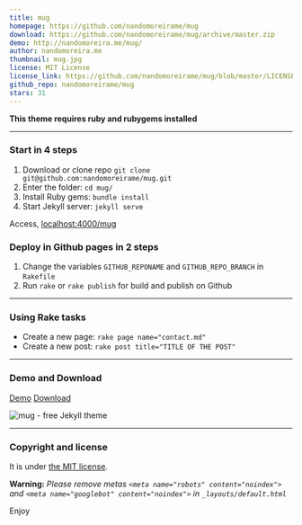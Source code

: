 ```yaml
---
title: mug
homepage: https://github.com/nandomoreirame/mug
download: https://github.com/nandomoreirame/mug/archive/master.zip
demo: http://nandomoreira.me/mug/
author: nandomoreira.me
thumbnail: mug.jpg
license: MIT License
license_link: https://github.com/nandomoreirame/mug/blob/master/LICENSE
github_repo: nandomoreirame/mug
stars: 31
---
```


**This theme requires ruby and rubygems installed**

---

### Start in 4 steps

1. Download or clone repo `git clone git@github.com:nandomoreirame/mug.git`
2. Enter the folder: `cd mug/`
3. Install Ruby gems: `bundle install`
4. Start Jekyll server: `jekyll serve`

Access, [localhost:4000/mug](http://localhost:4000/mug)

### Deploy in Github pages in 2 steps

1. Change the variables `GITHUB_REPONAME` and `GITHUB_REPO_BRANCH` in
  `Rakefile`
2. Run `rake` or `rake publish` for build and publish on Github

---

### Using Rake tasks

* Create a new page: `rake page name="contact.md"`
* Create a new post: `rake post title="TITLE OF THE POST"`

---

### Demo and Download

[Demo](http://nandomoreira.me/mug/)
[Download](https://github.com/nandomoreirame/mug/archive/master.zip)

![mug - free Jekyll theme](http://raw.githubusercontent.com/nandomoreirame/mug/master/screenshot.png)

---

### Copyright and license

It is under [the MIT license](/LICENSE).

**Warning:** _Please remove metas `<meta name="robots"
content="noindex">` and `<meta name="googlebot" content="noindex">` in
`_layouts/default.html`_

Enjoy
